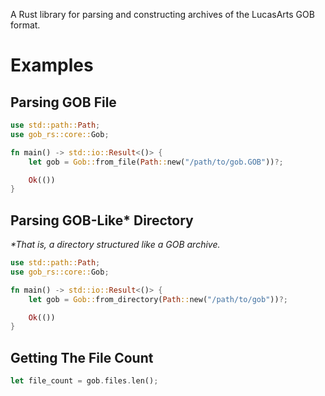 A Rust library for parsing and constructing archives of the LucasArts GOB format.

# Examples

## Parsing GOB File

```rs
use std::path::Path;
use gob_rs::core::Gob;

fn main() -> std::io::Result<()> {
    let gob = Gob::from_file(Path::new("/path/to/gob.GOB"))?;

    Ok(())
}
```

## Parsing GOB-Like* Directory

*\*That is, a directory structured like a GOB archive.*

```rs
use std::path::Path;
use gob_rs::core::Gob;

fn main() -> std::io::Result<()> {
    let gob = Gob::from_directory(Path::new("/path/to/gob"))?;

    Ok(())
}
```

## Getting The File Count

```rs
let file_count = gob.files.len();
```